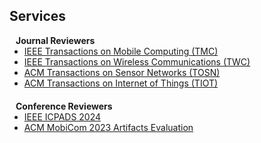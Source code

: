 ## Services
<!-- 
<h4 style="margin:0 10px 0;">Conference Reviewers</h4>

<ul style="margin:0 0 5px;">
  <li><a href="http://cvpr2023.thecvf.com/"><autocolor>IEEE/CVF Conference on Computer Vision and Pattern Recognition (CVPR) 2021-2023</autocolor></a></li>
  <li><a href="http://iccv2021.thecvf.com/"><autocolor>IEEE/CVF International Conference on Computer Vision (ICCV) 2021</autocolor></a></li>
  <li><a href="https://eccv2022.ecva.net/"><autocolor>European Conference on Computer Vision (ECCV) 2022</autocolor></a></li>
</ul> -->

<h4 style="margin:0 10px 0;">Journal Reviewers</h4>

<ul style="margin:0 0 20px;">
  <li><a href="https://ieeexplore.ieee.org/xpl/RecentIssue.jsp?punumber=7755"><autocolor>IEEE Transactions on Mobile Computing (TMC)</autocolor></a></li>
  <li><a href="https://ieeexplore.ieee.org/xpl/RecentIssue.jsp?punumber=7693"><autocolor>IEEE Transactions on Wireless Communications (TWC)</autocolor></a></li>
  <li><a href="https://dl.acm.org/journal/tosn"><autocolor>ACM Transactions on Sensor Networks (TOSN)</autocolor></a></li>
  <li><a href="https://dl.acm.org/journal/tiot"><autocolor>ACM Transactions on Internet of Things (TIOT)</autocolor></a></li>
</ul>

<h4 style="margin:0 10px 0;">Conference Reviewers</h4>

<ul style="margin:0 0 20px;">
  <li><a href="https://attend.ieee.org/icpads/"><autocolor>IEEE ICPADS 2024</autocolor></a></li>
  <li><a href="https://ieeexplore.ieee.org/xpl/RecentIssue.jsp?punumber=7755"><autocolor>ACM MobiCom 2023 Artifacts Evaluation</autocolor></a></li>
</ul>

<div style="max-width:125px; height:90px; margin:auto;">
  <script type="text/javascript" id="mapmyvisitors" src="//mapmyvisitors.com/map.js?d=cV0SW_IL0la_I5d9QbKN9dL9XK3ZLLm10o_ywUtPBz8&cl=ffffff&w=a"></script>
</div>